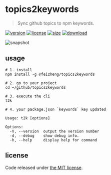 # topics2keywords
> Sync github topics to npm keywords.

[![version][version-image]][version-url]
[![license][license-image]][license-url]
[![size][size-image]][size-url]
[![download][download-image]][download-url]

![snapshot](https://tva1.sinaimg.cn/large/0081Kckwgy1gkdf3ehuoaj30ra02otbh.jpg)

## usage
```shell
# 1. install
npm install -g @feizheng/topics2keywords

# 2. go to your project
cd ~/github/topics2keywords

# 3. execute the cli
t2k

# 4. your package.json `keywords` key updated
```

~~~
Usage: t2k [options]

Options:
  -V, --version  output the version number
  -d, --debug    show debug info.
  -h, --help     display help for command
~~~

## license
Code released under [the MIT license](https://github.com/afeiship/topics2keywords/blob/master/LICENSE.txt).

[version-image]: https://img.shields.io/npm/v/@feizheng/topics2keywords
[version-url]: https://npmjs.org/package/@feizheng/topics2keywords

[license-image]: https://img.shields.io/npm/l/@feizheng/topics2keywords
[license-url]: https://github.com/afeiship/topics2keywords/blob/master/LICENSE.txt

[size-image]: https://img.shields.io/bundlephobia/minzip/@feizheng/topics2keywords
[size-url]: https://github.com/afeiship/topics2keywords/blob/master/dist/topics2keywords.min.js

[download-image]: https://img.shields.io/npm/dm/@feizheng/topics2keywords
[download-url]: https://www.npmjs.com/package/@feizheng/topics2keywords
